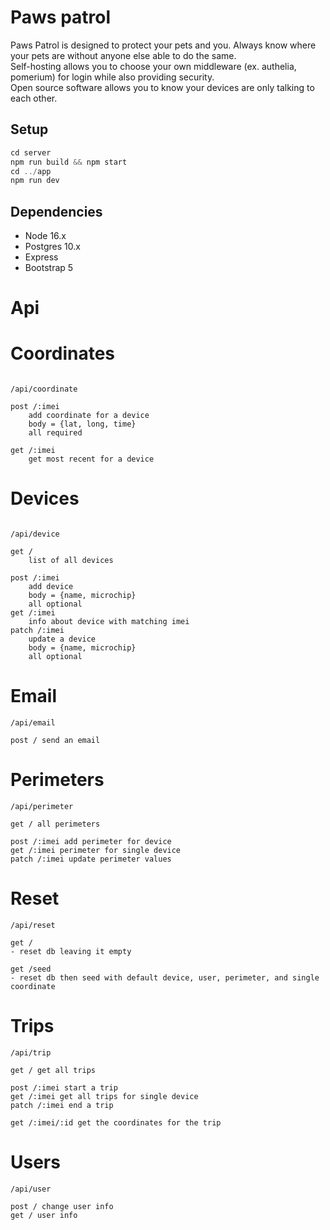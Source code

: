 # Paws patrol

Paws Patrol is designed to protect your pets and you. Always know where your pets are without anyone else able to do the same.  
Self-hosting allows you to choose your own middleware (ex. authelia, pomerium) for login while also providing security.  
Open source software allows you to know your devices are only talking to each other.

## Setup

```js
cd server
npm run build && npm start
cd ../app
npm run dev
```

## Dependencies

- Node 16.x
- Postgres 10.x
- Express
- Bootstrap 5



# Api

# Coordinates
```

/api/coordinate

post /:imei 
	add coordinate for a device
	body = {lat, long, time}
	all required

get /:imei
	get most recent for a device

```

# Devices
```

/api/device

get /
	list of all devices

post /:imei
	add device
	body = {name, microchip}
	all optional	
get /:imei
	info about device with matching imei
patch /:imei 
	update a device
	body = {name, microchip}
	all optional

```

# Email
```
/api/email

post / send an email
```

# Perimeters
```
/api/perimeter

get / all perimeters

post /:imei add perimeter for device
get /:imei perimeter for single device
patch /:imei update perimeter values
```

# Reset
```
/api/reset

get / 
- reset db leaving it empty

get /seed 
- reset db then seed with default device, user, perimeter, and single coordinate
```

# Trips
```
/api/trip

get / get all trips

post /:imei start a trip
get /:imei get all trips for single device
patch /:imei end a trip

get /:imei/:id get the coordinates for the trip
```

# Users
```
/api/user

post / change user info
get / user info
```




